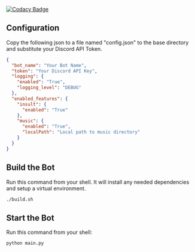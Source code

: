 [![Codacy Badge](https://app.codacy.com/project/badge/Grade/0d18ec4c208743df8101d08d4ce71b82)](https://www.codacy.com?utm_source=github.com&utm_medium=referral&utm_content=Travisivart/TGA-Bot&utm_campaign=Badge_Grade)

## Configuration

Copy the following json to a file named "config.json" to the base directory and substitute your Discord API Token.

```json
{
  "bot_name": "Your Bot Name",
  "token": "Your Discord API Key",
  "logging": {
    "enabled": "True",
    "logging_level": "DEBUG"
  },
  "enabled_features": {
    "insult": {
      "enabled": "True"
    },
    "music": {
      "enabled": "True",
      "localPath": "Local path to music directory"
    }
  }
}
```

## Build the Bot

Run this command from your shell. It will install any needed dependencies and setup a virtual environment.

```sh
./build.sh
```

## Start the Bot

Run this command from your shell:

```sh
python main.py
```
